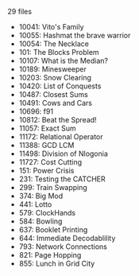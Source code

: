 29 files
- 10041: Vito's Family
- 10055: Hashmat the brave warrior
- 10054: The Necklace
- 101: The Blocks Problem
- 10107: What is the Median?
- 10189: Minesweeper
- 10203: Snow Clearing
- 10420: List of Conquests
- 10487: Closest Sums
- 10491: Cows and Cars
- 10696: f91
- 10812: Beat the Spread!
- 11057: Exact Sum
- 11172: Relational Operator
- 11388: GCD LCM
- 11498: Division of Nlogonia
- 11727: Cost Cutting
- 151: Power Crisis
- 231: Testing the CATCHER
- 299: Train Swapping
- 374: Big Mod
- 441: Lotto
- 579: ClockHands
- 584: Bowling
- 637: Booklet Printing
- 644: Immediate Decodablility
- 793: Network Connections
- 821: Page Hopping
- 855: Lunch in Grid City
